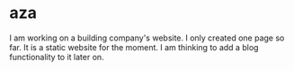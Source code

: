 # aza

I am working on a building company's website. I only created one page so far. It is a static website for the moment. I am thinking to add a blog functionality to it later on.
